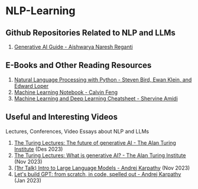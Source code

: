 # NLP-Learning

## Github Repositories Related to NLP and LLMs
1. [Generative AI Guide - Aishwarya Naresh Reganti](https://github.com/aishwaryanr/awesome-generative-ai-guide?tab=readme-ov-file)

## E-Books and Other Reading Resources
1. [Natural Language Processing with Python - Steven Bird, Ewan Klein, and Edward Loper](https://www.nltk.org/book/)
2. [Machine Learning Notebook - Calvin Feng](https://calvinfeng.gitbook.io/machine-learning-notebook/)
3. [Machine Learning and Deep Learning Cheatsheet - Shervine Amidi](https://stanford.edu/~shervine/teaching/cs-230/)

## Useful and Interesting Videos

Lectures, Conferences, Video Essays about NLP and LLMs

1. [The Turing Lectures: The future of generative AI - The Alan Turing Institute](https://youtu.be/2kSl0xkq2lM?si=iKvg5uUkvSuKOeAX) (Des 2023)
2. [The Turing Lectures: What is generative AI? - The Alan Turing Institute](https://youtu.be/fwaDtRbfioU?si=yTgqTBnwV4a8lmjm) (Nov 2023)
3. [(1hr Talk) Intro to Large Language Models - Andrej Karpathy](https://youtu.be/zjkBMFhNj_g?si=M9rND99UMzB_2qXx) (Nov 2023)
4. [Let's build GPT: from scratch, in code, spelled out - Andrej Karpathy](https://youtu.be/kCc8FmEb1nY?si=3hKnX58An8deSz1f) (Jan 2023)

